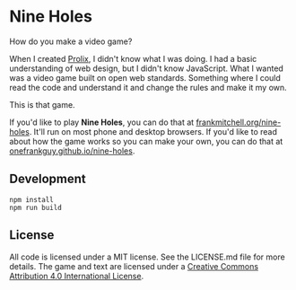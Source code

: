 # Nine Holes #

How do you make a video game?

When I created [Prolix][], I didn't know what I was doing. I had a basic
understanding of web design, but I didn't know JavaScript. What I wanted was a
video game built on open web standards. Something where I could read the code
and understand it and change the rules and make it my own.

This is that game.

If you'd like to play **Nine Holes**, you can do that at
[frankmitchell.org/nine-holes][fm]. It'll run on most phone and desktop browsers.
If you'd like to read about how the game works so you can make your own, you can
do that at [onefrankguy.github.io/nine-holes][gh].

## Development ##

```
npm install
npm run build
```

## License ##

All code is licensed under a MIT license. See the LICENSE.md file for more
details. The game and text are licensed under a
[Creative Commons Attribution 4.0 International License][cc4].


[Prolix]: https://prolix-app.com/ "Prolix is a word search game for the iPhone and iPod touch which lets you tweet your scores so your friends can play with you."
[fm]: https://www.frankmitchell.org/nine-holes/ "Frank Mitchell: Nine Holes"
[gh]: https://onefrankguy.github.io/nine-holes/ "Frank Mitchell (GitHub): How to Make a Video Game"
[cc4]: https://creativecommons.org/licenses/by/4.0/ "Creative Commons Attribution 4.0 International"

